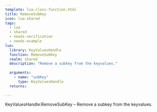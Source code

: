```yaml
---
template: lua-class-function.html
title: RemoveSubKey
icon: lua-shared
tags:
  - lua
  - shared
  - needs-verification
  - needs-example
lua:
  library: KeyValuesHandle
  function: RemoveSubKey
  realm: shared
  description: "Remove a subkey from the keyvalues."
  
  arguments:
    - name: "subKey"
      type: KeyValuesHandle
  returns:
    
---
```


<div class="lua__search__keywords">
KeyValuesHandle:RemoveSubKey &#x2013; Remove a subkey from the keyvalues.
</div>
